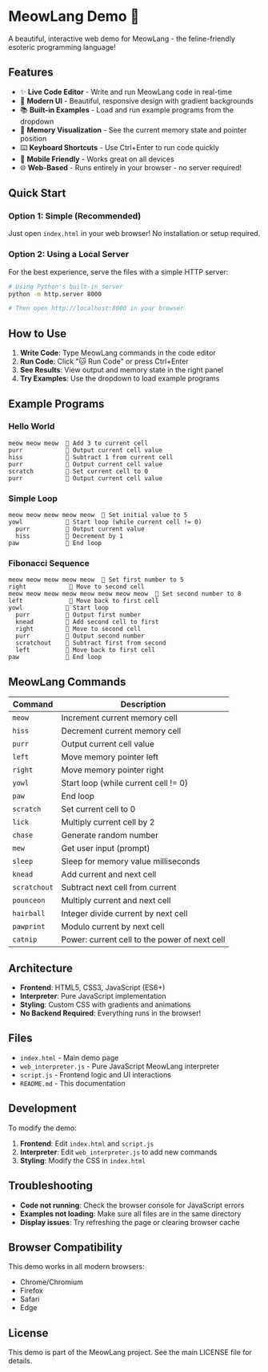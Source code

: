 # MeowLang Demo 🐾

A beautiful, interactive web demo for MeowLang - the feline-friendly esoteric programming language!

## Features

- ✨ **Live Code Editor** - Write and run MeowLang code in real-time
- 🎨 **Modern UI** - Beautiful, responsive design with gradient backgrounds
- 📚 **Built-in Examples** - Load and run example programs from the dropdown
- 🧠 **Memory Visualization** - See the current memory state and pointer position
- ⌨️ **Keyboard Shortcuts** - Use Ctrl+Enter to run code quickly
- 📱 **Mobile Friendly** - Works great on all devices
- 🌐 **Web-Based** - Runs entirely in your browser - no server required!

## Quick Start

### Option 1: Simple (Recommended)

Just open `index.html` in your web browser! No installation or setup required.

### Option 2: Using a Local Server

For the best experience, serve the files with a simple HTTP server:

```bash
# Using Python's built-in server
python -m http.server 8000

# Then open http://localhost:8000 in your browser
```

## How to Use

1. **Write Code**: Type MeowLang commands in the code editor
2. **Run Code**: Click "🐱 Run Code" or press Ctrl+Enter
3. **See Results**: View output and memory state in the right panel
4. **Try Examples**: Use the dropdown to load example programs

## Example Programs

### Hello World
```
meow meow meow  🐾 Add 3 to current cell
purr            🐾 Output current cell value
hiss            🐾 Subtract 1 from current cell
purr            🐾 Output current cell value
scratch         🐾 Set current cell to 0
purr            🐾 Output current cell value
```

### Simple Loop
```
meow meow meow meow meow  🐾 Set initial value to 5
yowl            🐾 Start loop (while current cell != 0)
  purr          🐾 Output current value
  hiss          🐾 Decrement by 1
paw             🐾 End loop
```

### Fibonacci Sequence
```
meow meow meow meow meow  🐾 Set first number to 5
right            🐾 Move to second cell
meow meow meow meow meow meow meow meow  🐾 Set second number to 8
left             🐾 Move back to first cell
yowl            🐾 Start loop
  purr          🐾 Output first number
  knead         🐾 Add second cell to first
  right         🐾 Move to second cell
  purr          🐾 Output second number
  scratchout    🐾 Subtract first from second
  left          🐾 Move back to first cell
paw             🐾 End loop
```

## MeowLang Commands

| Command | Description |
|---------|-------------|
| `meow` | Increment current memory cell |
| `hiss` | Decrement current memory cell |
| `purr` | Output current cell value |
| `left` | Move memory pointer left |
| `right` | Move memory pointer right |
| `yowl` | Start loop (while current cell != 0) |
| `paw` | End loop |
| `scratch` | Set current cell to 0 |
| `lick` | Multiply current cell by 2 |
| `chase` | Generate random number |
| `mew` | Get user input (prompt) |
| `sleep` | Sleep for memory value milliseconds |
| `knead` | Add current and next cell |
| `scratchout` | Subtract next cell from current |
| `pounceon` | Multiply current and next cell |
| `hairball` | Integer divide current by next cell |
| `pawprint` | Modulo current by next cell |
| `catnip` | Power: current cell to the power of next cell |

## Architecture

- **Frontend**: HTML5, CSS3, JavaScript (ES6+)
- **Interpreter**: Pure JavaScript implementation
- **Styling**: Custom CSS with gradients and animations
- **No Backend Required**: Everything runs in the browser!

## Files

- `index.html` - Main demo page
- `web_interpreter.js` - Pure JavaScript MeowLang interpreter
- `script.js` - Frontend logic and UI interactions
- `README.md` - This documentation

## Development

To modify the demo:

1. **Frontend**: Edit `index.html` and `script.js`
2. **Interpreter**: Edit `web_interpreter.js` to add new commands
3. **Styling**: Modify the CSS in `index.html`

## Troubleshooting

- **Code not running**: Check the browser console for JavaScript errors
- **Examples not loading**: Make sure all files are in the same directory
- **Display issues**: Try refreshing the page or clearing browser cache

## Browser Compatibility

This demo works in all modern browsers:
- Chrome/Chromium
- Firefox
- Safari
- Edge

## License

This demo is part of the MeowLang project. See the main LICENSE file for details. 